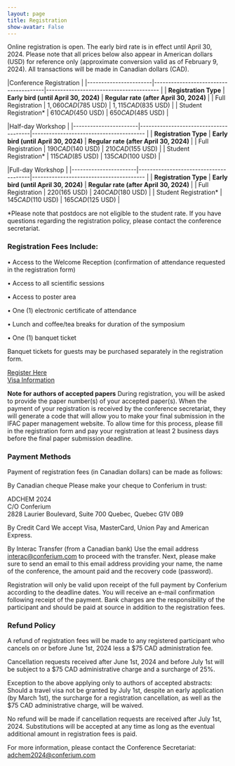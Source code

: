 ```yaml
---
layout: page
title: Registration
show-avatar: False
---
```


Online registration is open. The early bird rate is in effect until April 30, 2024.
Please note that all prices below also appear in American dollars (USD) for reference only (approximate conversion valid as of February 9, 2024). All transactions will be made in Canadian dollars (CAD).
 

|Conference Registration                                                                                  |
|-----------------------|---------------------------------------|---------------------------------------- |
| **Registration Type** | **Early bird (until April 30, 2024)** | **Regular rate (after April 30, 2024)** |
| Full Registration     | $1,060 CAD ($785 USD)                 | $1,115 CAD ($835 USD)                   |
| Student Registration* | $610 CAD ($450 USD)                   | $650 CAD ($485 USD)                     |


|Half-day Workshop                                                                                        |
|-----------------------|---------------------------------------|---------------------------------------- |
| **Registration Type** | **Early bird (until April 30, 2024)** | **Regular rate (after April 30, 2024)** |
| Full Registration     | $190 CAD ($140 USD)                   | $210 CAD ($155 USD)                     |
| Student Registration* | $115 CAD ($85 USD)                    | $135 CAD ($100 USD)                     |


|Full-day Workshop                                                                                        |
|-----------------------|---------------------------------------|---------------------------------------- |
| **Registration Type** | **Early bird (until April 30, 2024)** | **Regular rate (after April 30, 2024)** |
| Full Registration     | $220 ($165 USD)                       | $240 CAD ($180 USD)                     |
| Student Registration* | $145 CAD ($110 USD)                   | $165 CAD ($125 USD)                     |
                                                                                  
*Please note that postdocs are not eligible to the student rate. If you have questions regarding the registration policy, please contact the conference secretariat.


### Registration Fees Include:
•	Access to the Welcome Reception (confirmation of attendance requested in the registration form)

•	Access to all scientific sessions

•	Access to poster area

•	One (1) electronic certificate of attendance

•	Lunch and coffee/tea breaks for duration of the symposium

•	One (1) banquet ticket

Banquet tickets for guests may be purchased separately in the registration form.

<div class="text-center">
  <a class="btn btn-warning btn-lg" href="./assets/docs/03-Call-for-Papers-Extended-Deadlines-2023-10-16.pdf" role="button">Register Here</a>
</div>

<div class="text-center">
  <a class="btn btn-warning btn-lg" href="./assets/docs/Visa_eTA_information.pdf" role="button">Visa Information</a>
</div>

**Note for authors of accepted papers**
During registration, you will be asked to provide the paper number(s) of your accepted paper(s). When the payment of your registration is received by the conference secretariat, they will generate a code that will allow you to make your final submission in the IFAC paper management website. To allow time for this process, please fill in the registration form and pay your registration at least 2 business days before the final paper submission deadline. 

### Payment Methods
Payment of registration fees (in Canadian dollars) can be made as follows:

By Canadian cheque
Please make your cheque to Conferium in trust:

ADCHEM 2024  
C/O Conferium  
2828 Laurier Boulevard, Suite 700 
Quebec, Quebec 
G1V 0B9 
 
By Credit Card
We accept Visa, MasterCard, Union Pay and American Express.

By Interac Transfer (from a Canadian bank)
Use the email address interac@conferium.com to proceed with the transfer. Next, please make sure to send an email to this email address providing your name, the name of the conference, the amount paid and the recovery code (password).

Registration will only be valid upon receipt of the full payment by Conferium according to the deadline dates. You will receive an e-mail confirmation following receipt of the payment. Bank charges are the responsibility of the participant and should be paid at source in addition to the registration fees.

### Refund Policy
A refund of registration fees will be made to any registered participant who cancels on or before June 1st, 2024 less a $75 CAD administration fee.

Cancellation requests received after June 1st, 2024 and before July 1st will be subject to a $75 CAD administrative charge and a surcharge of 25%.

Exception to the above applying only to authors of accepted abstracts: Should a travel visa not be granted by July 1st, despite an early application (by March 1st), the surcharge for a registration cancellation, as well as the $75 CAD administrative charge, will be waived.

No refund will be made if cancellation requests are received after July 1st, 2024. Substitutions will be accepted at any time as long as the eventual additional amount in registration fees is paid.    

For more information, please contact the Conference Secretariat: <adchem2024@conferium.com>



